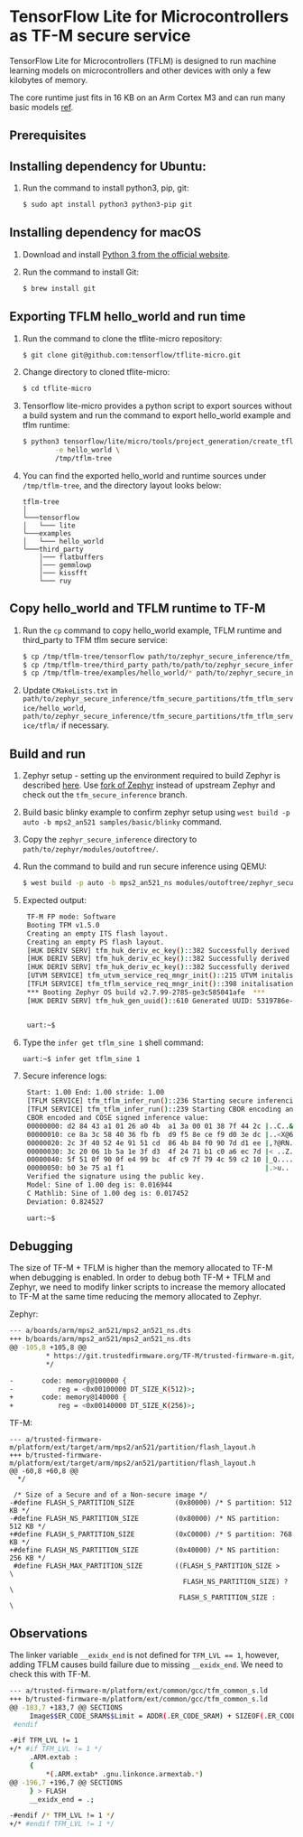 # TensorFlow Lite for Microcontrollers as TF-M secure service

TensorFlow Lite for Microcontrollers (TFLM) is designed to run machine learning
models on microcontrollers and other devices with only a few kilobytes of
memory.

The core runtime just fits in 16 KB on an Arm Cortex M3 and can run many basic
models [ref](https://www.tensorflow.org/lite/microcontrollers).


## Prerequisites

## Installing dependency for Ubuntu:

1. Run the command to install python3, pip, git:

    ```bash
    $ sudo apt install python3 python3-pip git
    ```

## Installing dependency for macOS

1. Download and install [Python 3 from the official website](https://www.python.org/downloads/mac-osx/).
2. Run the command to install Git:

    ```bash
    $ brew install git
    ```

## Exporting TFLM hello_world and run time

1. Run the command to clone the tflite-micro repository:

     ```bash
     $ git clone git@github.com:tensorflow/tflite-micro.git
     ```

2. Change directory to cloned tflite-micro:

     ```bash
     $ cd tflite-micro
     ```

3. Tensorflow lite-micro provides a python script to export sources without a
build system and run the command to export hello_world example and tflm
runtime:

     ```bash
     $ python3 tensorflow/lite/micro/tools/project_generation/create_tflm_tree.py \
             -e hello_world \
             /tmp/tflm-tree
     ```

4. You can find the exported hello_world and runtime sources under
`/tmp/tflm-tree`, and the directory layout looks below:

    ```
    tflm-tree
    │
    └───tensorflow
    │   └─── lite
    └───examples
    │   └─── hello_world
    └───third_party
        │─── flatbuffers
        │─── gemmlowp
        │─── kissfft
        └─── ruy
     ```

## Copy hello_world and TFLM runtime to TF-M

1. Run the `cp` command to copy hello_world example, TFLM runtime and
third_party to TFM tflm secure service:

     ```bash
     $ cp /tmp/tflm-tree/tensorflow path/to/zephyr_secure_inference/tfm_secure_partitions/tfm_tflm_service/tflm
     $ cp /tmp/tflm-tree/third_party path/to/path/to/zephyr_secure_inference/tfm_secure_partitions/tfm_tflm_service/tflm
     $ cp /tmp/tflm-tree/examples/hello_world/* path/to/zephyr_secure_inference/tfm_secure_partitions/tfm_tflm_service/hello_world
     ```

2. Update `CMakeLists.txt` in `path/to/zephyr_secure_inference/tfm_secure_partitions/tfm_tflm_service/hello_world`, `path/to/zephyr_secure_inference/tfm_secure_partitions/tfm_tflm_service/tflm/` if necessary.

## Build and run

1. Zephyr setup - setting up the environment required to build Zephyr is
described [here](https://docs.zephyrproject.org/latest/getting_started/index.html).
Use [fork of Zephyr](https://github.com/microbuilder/zephyr) instead of
upstream Zephyr and check out the `tfm_secure_inference` branch.

2. Build basic blinky example to confirm zephyr setup using
`west build -p auto -b mps2_an521 samples/basic/blinky` command.

3. Copy the `zephyr_secure_inference` directory to
`path/to/zephyr/modules/outoftree/`.

4. Run the command to build and run secure inference using QEMU:

    ```bash
    $ west build -p auto -b mps2_an521_ns modules/outoftree/zephyr_secure_inference -t run
    ```

5. Expected output:

    ```bash
     TF-M FP mode: Software
     Booting TFM v1.5.0
     Creating an empty ITS flash layout.
     Creating an empty PS flash layout.
     [HUK DERIV SERV] tfm_huk_deriv_ec_key()::382 Successfully derived the key for HUK_CLIENT_TLS1
     [HUK DERIV SERV] tfm_huk_deriv_ec_key()::382 Successfully derived the key for HUK_COSE_SIGN1
     [HUK DERIV SERV] tfm_huk_deriv_ec_key()::382 Successfully derived the key for HUK_COSE_ENCRYPT1
     [UTVM SERVICE] tfm_utvm_service_req_mngr_init()::215 UTVM initalisation completed
     [TFLM SERVICE] tfm_tflm_service_req_mngr_init()::398 initalisation completed
     *** Booting Zephyr OS build v2.7.99-2785-ge3c585041afe  ***
     [HUK DERIV SERV] tfm_huk_gen_uuid()::610 Generated UUID: 5319786e-d335-4f9e-93bd-701c20259073


     uart:~$
     ```

6. Type the `infer get tflm_sine 1` shell command:

    ```bash
    uart:~$ infer get tflm_sine 1
    ```

7. Secure inference logs:

    ```bash
     Start: 1.00 End: 1.00 stride: 1.00
     [TFLM SERVICE] tfm_tflm_infer_run()::236 Starting secure inferencing...
     [TFLM SERVICE] tfm_tflm_infer_run()::239 Starting CBOR encoding and COSE signing...
     CBOR encoded and COSE signed inference value:
     00000000: d2 84 43 a1 01 26 a0 4b  a1 3a 00 01 38 7f 44 2c |..C..&.K .:..8.D,|
     00000010: ce 8a 3c 58 40 36 fb fb  d9 f5 8e ce f9 d0 3e dc |..<X@6.. ......>.|
     00000020: 2c 3f 40 52 4e 91 51 cd  86 4b 84 f0 90 7d d1 ee |,?@RN.Q. .K...}..|
     00000030: 3c 20 06 1b 5a 1e 3f d3  4f 24 71 b1 c0 a6 ec 7d |< ..Z.?. O$q....}|
     00000040: 5f 51 0f 90 0f e4 99 bc  4f c9 7f 79 4c 59 c2 10 |_Q...... O..yLY..|
     00000050: b0 3e 75 a1 f1                                   |.>u..            |
     Verified the signature using the public key.
     Model: Sine of 1.00 deg is: 0.016944
     C Mathlib: Sine of 1.00 deg is: 0.017452
     Deviation: 0.824527

     uart:~$
    ```

## Debugging

The size of TF-M + TFLM is higher than the memory allocated to TF-M when
debugging is enabled. In order to debug both TF-M + TFLM and Zephyr, we need
to modify linker scripts to increase the memory allocated to TF-M at the same
time reducing the memory allocated to Zephyr.

Zephyr:

```bash
--- a/boards/arm/mps2_an521/mps2_an521_ns.dts
+++ b/boards/arm/mps2_an521/mps2_an521_ns.dts
@@ -105,8 +105,8 @@
         * https://git.trustedfirmware.org/TF-M/trusted-firmware-m.git/tree/platform/ext/target/mps2/an521/partition/flash_layout.h
         */

-       code: memory@100000 {
-           reg = <0x00100000 DT_SIZE_K(512)>;
+       code: memory@140000 {
+           reg = <0x00140000 DT_SIZE_K(256)>;
```

TF-M:

```
--- a/trusted-firmware-m/platform/ext/target/arm/mps2/an521/partition/flash_layout.h
+++ b/trusted-firmware-m/platform/ext/target/arm/mps2/an521/partition/flash_layout.h
@@ -60,8 +60,8 @@
  */

 /* Size of a Secure and of a Non-secure image */
-#define FLASH_S_PARTITION_SIZE          (0x80000) /* S partition: 512 KB */
-#define FLASH_NS_PARTITION_SIZE         (0x80000) /* NS partition: 512 KB */
+#define FLASH_S_PARTITION_SIZE          (0xC0000) /* S partition: 768 KB */
+#define FLASH_NS_PARTITION_SIZE         (0x40000) /* NS partition: 256 KB */
 #define FLASH_MAX_PARTITION_SIZE        ((FLASH_S_PARTITION_SIZE >   \
                                           FLASH_NS_PARTITION_SIZE) ? \
                                          FLASH_S_PARTITION_SIZE :    \
```

## Observations

The linker variable `__exidx_end` is not defined for `TFM_LVL == 1`, however,
adding TFLM causes build failure due to missing `__exidx_end`. We need to
check this with TF-M.

```bash
--- a/trusted-firmware-m/platform/ext/common/gcc/tfm_common_s.ld
+++ b/trusted-firmware-m/platform/ext/common/gcc/tfm_common_s.ld
@@ -183,7 +183,7 @@ SECTIONS
     Image$$ER_CODE_SRAM$$Limit = ADDR(.ER_CODE_SRAM) + SIZEOF(.ER_CODE_SRAM);
 #endif

-#if TFM_LVL != 1
+/* #if TFM_LVL != 1 */
     .ARM.extab :
     {
         *(.ARM.extab* .gnu.linkonce.armextab.*)
@@ -196,7 +196,7 @@ SECTIONS
     } > FLASH
     __exidx_end = .;

-#endif /* TFM_LVL != 1 */
+/* #endif TFM_LVL != 1 */
```
